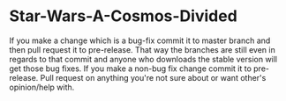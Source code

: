 # Star-Wars-A-Cosmos-Divided
If you make a change which is a bug-fix commit it to master branch and then pull request it to pre-release. That way the branches are still even in regards to that commit and anyone who downloads the stable version will get those bug fixes.
If you make a non-bug fix change commit it to pre-release.
Pull request on anything you're not sure about or want other's opinion/help with. 